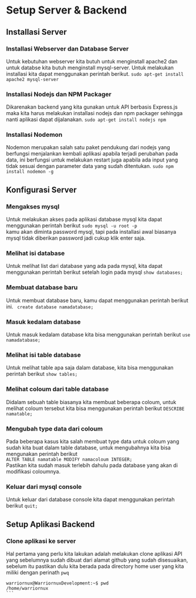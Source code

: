# Setup Server & Backend

## Installasi Server
### Installasi Webserver dan Database Server
Untuk kebutuhan webserver kita butuh untuk menginstall apache2 dan untuk databse kita butuh menginstall mysql-server. Untuk melakukan installasi kita dapat menggunakan perintah berikut.
` sudo apt-get install apache2 mysql-server `

### Installasi Nodejs dan NPM Packager
Dikarenakan backend yang kita gunakan untuk API berbasis Express.js maka kita harus melakukan installasi nodejs dan npm packager sehingga nanti aplikasi dapat dijalanakan.
` sudo apt-get install nodejs npm `

### Installasi Nodemon 
Nodemon merupakan salah satu paket pendukung dari nodejs yang berfungsi menjalankan kembali aplikasi apabila terjadi perubahan pada data, ini berfungsi untuk melakukan restart juga apabila ada input yang tidak sesuai dengan parameter data yang sudah ditentukan.
` sudo npm install nodemon -g `

## Konfigurasi Server
### Mengakses mysql
Untuk melakukan akses pada aplikasi database mysql kita dapat menggunakan perintah berikut
` sudo mysql -u root -p ` <br>
kamu akan diminta password mysql, tapi pada installasi awal biasanya mysql tidak diberikan password jadi cukup klik enter saja.

### Melihat isi database
Untuk melihat list dari database yang ada pada mysql, kita dapat menggunakan perintah berikut setelah login pada mysql
` show databases; `

### Membuat database baru
Untuk membuat database baru, kamu dapat menggunakan perintah berikut ini.
` create database namadatabase;`

### Masuk kedalam database
Untuk masuk kedalam database kita bisa menggunakan perintah berikut
` use namadatabase; `

### Melihat isi table database
Untuk melihat table apa saja dalam database, kita bisa menggunakan perintah berikut
` show tables; `

### Melihat coloum dari table database
Didalam sebuah table biasanya kita membuat beberapa coloum, untuk melihat coloum tersebut kita bisa menggunakan perintah berikut
` DESCRIBE namatable; `

### Mengubah type data dari coloum
Pada beberapa kasus kita salah membuat type data untuk coloum yang sudah kita buat dalam table database, untuk mengubahnya kita bisa mengunakan perintah berikut<br>
` ALTER TABLE namatable MODIFY namacoloum INTEGER; ` <br>
Pastikan kita sudah masuk terlebih dahulu pada database yang akan di modifikasi coloumnya.

### Keluar dari mysql console
Untuk keluar dari database console kita dapat menggunakan perintah berikut
` quit; `

## Setup Aplikasi Backend
### Clone aplikasi ke server
Hal pertama yang perlu kita lakukan adalah melakukan clone aplikasi API yang sebelumnya sudah dibuat dari alamat github yang sudah disesuaikan, sebelum itu pastikan dulu kita berada pada directory home user yang kita miliki dengan perinath ` pwq ` <br>
````
warriornux@WarriornuxDevelopment:~$ pwd
/home/warriornux
```
